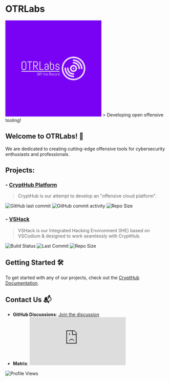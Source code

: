 # OTRLabs
<img src="https://github.com/OTRLabs/.github/blob/d89c969422762415836ece5fc767121b6f958642/branding/png/logo-color.png" alt="OTRLabs Logo" width="300" height="300">
> Developing open offensive tooling!

## Welcome to OTRLabs! 🚀

We are dedicated to creating cutting-edge offensive tools for cybersecurity enthusiasts and professionals.

## Projects:
### - [CryptHub Platform](https://github.com/OTRLabs/CryptHub)
> CryptHub is our attempt to develop an "offensive cloud platform".

![GitHub last commit](https://img.shields.io/github/last-commit/OTRLabs/CryptHub)
![GitHub commit activity](https://img.shields.io/github/commit-activity/w/OTRLabs/CryptHub)
![Repo Size](https://img.shields.io/github/repo-size/OTRLabs/CryptHub)


### - [VSHack](https://github.com/OTRLabs/VSHack)
> VSHack is our Integrated Hacking Environment (IHE) based on VSCodium & designed to work seamlessly with CryptHub.

![Build Status](https://img.shields.io/github/actions/workflow/status/OTRLabs/VSHack/build.yml?branch=main)
![Last Commit](https://img.shields.io/github/last-commit/OTRLabs/VSHack)
![Repo Size](https://img.shields.io/github/repo-size/OTRLabs/VSHack)

## Getting Started 🛠️

To get started with any of our projects, check out the [CryptHub Documentation](https://github.com/OTRLabs/CryptHub/wiki).

## Contact Us 📬

- **GitHub Discussions**: [Join the discussion](https://github.com/orgs/OTRLabs/discussions)
- **Matrix**: ![Matrix](https://img.shields.io/matrix/OTRLabs%3Amatrix.org?server_fqdn=matrix.org&style=flat&logo=matrix)

![Profile Views](https://komarev.com/ghpvc/?username=OTRLabs)
